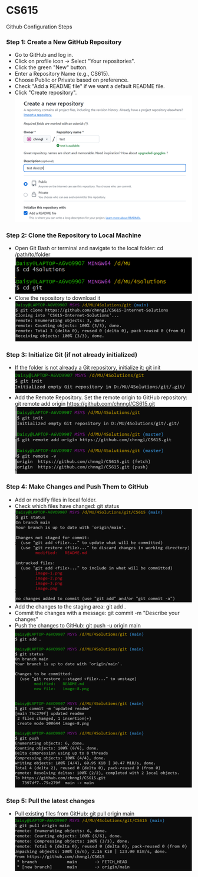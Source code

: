 # CS615

Github Configuration Steps

### Step 1: Create a New GitHub Repository

- Go to GitHub and log in.
- Click on profile icon → Select "Your repositories".
- Click the green "New" button.
- Enter a Repository Name (e.g., CS615).
- Choose Public or Private based on preference.
- Check "Add a README file" if we want a default README file.
- Click "Create repository".![alt text](image-7.png)

### Step 2: Clone the Repository to Local Machine

- Open Git Bash or terminal and navigate to the local folder: cd /path/to/folder
  ![alt text](image-8.png)
- Clone the repository to download it![alt text](image-10.png)

### Step 3: Initialize Git (if not already initialized)

- If the folder is not already a Git repository, initialize it:
  git init
  ![alt text](image-3.png)
- Add the Remote Repository. Set the remote origin to GitHub repository:
  git remote add origin https://github.com/chnngl/CS615.git
  ![alt text](image.png)

### Step 4: Make Changes and Push Them to GitHub

- Add or modify files in local folder.
- Check which files have changed:
  git status![alt text](image-4.png)
- Add the changes to the staging area:
  git add .
- Commit the changes with a message:
  git commit -m "Describe your changes"
- Push the changes to GitHub:
  git push -u origin main
  ![alt text](image-9.png)

### Step 5: Pull the latest changes

- Pull existing files from GitHub:
  git pull origin main
  ![alt text](image-2.png)
